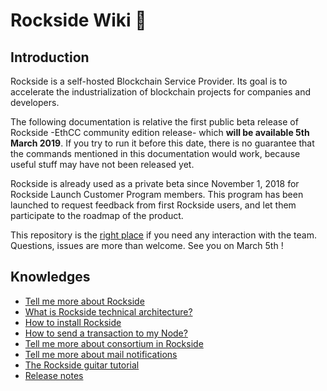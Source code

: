 # Rockside Wiki 🎸


## <a name="introduction"></a>Introduction
Rockside is a self-hosted Blockchain Service Provider. Its goal is to accelerate the industrialization of blockchain projects for companies and developers.


The following documentation is relative the first public beta release of Rockside -EthCC community edition release- which **will be available 5th March 2019**. If you try to run it before this date, there is no guarantee that the commands mentioned in this documentation would work, because useful stuff may have not been released yet.


Rockside is already used as a private beta since November 1, 2018 for Rockside Launch Customer Program members. This program has been launched to request feedback from first Rockside users, and let them participate to the roadmap of the product.


This repository is the [right place](https://github.com/blockchain-studio/rockside/issues) if you need any interaction with the team. Questions, issues are more than welcome.
See you on March 5th !

## <a name="knownledges"></a>Knowledges


* [Tell me more about Rockside](more-about-rockside.md)
* [What is Rockside technical architecture?](rockside-technical-architecture.md)
* [How to install Rockside](installation/install-rockside.md)
* [How to send a transaction to my Node?](send-transaction.md)
* [Tell me more about consortium in Rockside](more-about-consortium.md)
* [Tell me more about mail notifications](more-about-notifications.md)
* [The Rockside guitar tutorial](tutorial/guitar-tutorial.md)
* [Release notes]()

